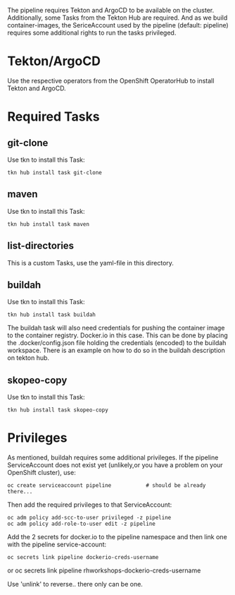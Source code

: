 The pipeline requires Tekton and ArgoCD to be available on the cluster. Additionally, some Tasks from the Tekton Hub are required. And as we build container-images, the SericeAccount used by the pipeline (default: pipeline) requires some additional rights to run the tasks privileged.

# Tekton/ArgoCD
Use the respective operators from the OpenShift OperatorHub to install Tekton and ArgoCD.

# Required Tasks
## git-clone
Use tkn to install this Task:

    tkn hub install task git-clone

## maven
Use tkn to install this Task:

    tkn hub install task maven

## list-directories
This is a custom Tasks, use the yaml-file in this directory.

## buildah
Use tkn to install this Task:

    tkn hub install task buildah

The buildah task will also need credentials for pushing the container image to the container registry. Docker.io in this case.
This can be done by placing the .docker/config.json file holding the credentials (encoded) to the buildah workspace. There is an example on how to do so in the buildah description on tekton hub.

## skopeo-copy
Use tkn to install this Task:

    tkn hub install task skopeo-copy


# Privileges
As mentioned, buildah requires some additional privileges. If the pipeline ServiceAccount does not exist yet (unlikely,or you have a problem on your OpenShift cluster), use:

    oc create serviceaccount pipeline           # should be already there...

Then add the required privileges to that ServiceAccount:

    oc adm policy add-scc-to-user privileged -z pipeline
    oc adm policy add-role-to-user edit -z pipeline


Add the 2 secrets for docker.io to the pipeline namespace and then link one with the pipeline service-account:

    oc secrets link pipeline dockerio-creds-username 
or
    oc secrets link pipeline rhworkshops-dockerio-creds-username 

Use 'unlink' to reverse.. there only can be one.
    
